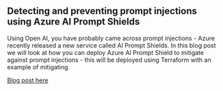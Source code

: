 ## Detecting and preventing prompt injections using Azure AI Prompt Shields

Using Open AI, you have probably came across prompt injections - Azure recently released a new service called AI Prompt Shields. In this blog post we will look at how you can deploy Azure AI Prompt Shield to mitigate against prompt injections - this will be deployed using Terraform with an example of mitigating.

[Blog post here](https://thomasthornton.cloud/2024/04/08/deploying-a-content-filtering-configuration-in-azure-openai-studio-using-terraform-and-azapi/)
